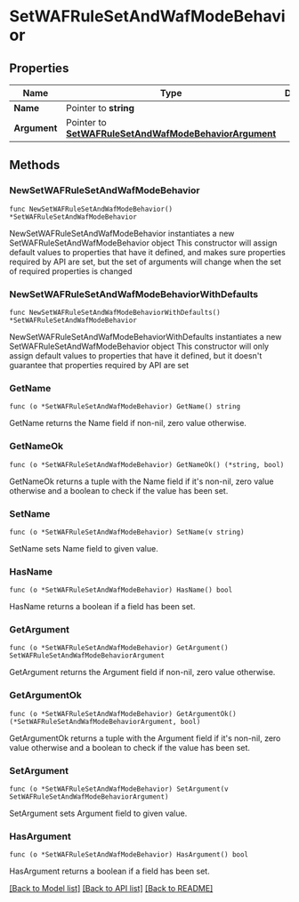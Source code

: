 # SetWAFRuleSetAndWafModeBehavior

## Properties

Name | Type | Description | Notes
------------ | ------------- | ------------- | -------------
**Name** | Pointer to **string** |  | [optional] 
**Argument** | Pointer to [**SetWAFRuleSetAndWafModeBehaviorArgument**](SetWAFRuleSetAndWafModeBehaviorArgument.md) |  | [optional] 

## Methods

### NewSetWAFRuleSetAndWafModeBehavior

`func NewSetWAFRuleSetAndWafModeBehavior() *SetWAFRuleSetAndWafModeBehavior`

NewSetWAFRuleSetAndWafModeBehavior instantiates a new SetWAFRuleSetAndWafModeBehavior object
This constructor will assign default values to properties that have it defined,
and makes sure properties required by API are set, but the set of arguments
will change when the set of required properties is changed

### NewSetWAFRuleSetAndWafModeBehaviorWithDefaults

`func NewSetWAFRuleSetAndWafModeBehaviorWithDefaults() *SetWAFRuleSetAndWafModeBehavior`

NewSetWAFRuleSetAndWafModeBehaviorWithDefaults instantiates a new SetWAFRuleSetAndWafModeBehavior object
This constructor will only assign default values to properties that have it defined,
but it doesn't guarantee that properties required by API are set

### GetName

`func (o *SetWAFRuleSetAndWafModeBehavior) GetName() string`

GetName returns the Name field if non-nil, zero value otherwise.

### GetNameOk

`func (o *SetWAFRuleSetAndWafModeBehavior) GetNameOk() (*string, bool)`

GetNameOk returns a tuple with the Name field if it's non-nil, zero value otherwise
and a boolean to check if the value has been set.

### SetName

`func (o *SetWAFRuleSetAndWafModeBehavior) SetName(v string)`

SetName sets Name field to given value.

### HasName

`func (o *SetWAFRuleSetAndWafModeBehavior) HasName() bool`

HasName returns a boolean if a field has been set.

### GetArgument

`func (o *SetWAFRuleSetAndWafModeBehavior) GetArgument() SetWAFRuleSetAndWafModeBehaviorArgument`

GetArgument returns the Argument field if non-nil, zero value otherwise.

### GetArgumentOk

`func (o *SetWAFRuleSetAndWafModeBehavior) GetArgumentOk() (*SetWAFRuleSetAndWafModeBehaviorArgument, bool)`

GetArgumentOk returns a tuple with the Argument field if it's non-nil, zero value otherwise
and a boolean to check if the value has been set.

### SetArgument

`func (o *SetWAFRuleSetAndWafModeBehavior) SetArgument(v SetWAFRuleSetAndWafModeBehaviorArgument)`

SetArgument sets Argument field to given value.

### HasArgument

`func (o *SetWAFRuleSetAndWafModeBehavior) HasArgument() bool`

HasArgument returns a boolean if a field has been set.


[[Back to Model list]](../README.md#documentation-for-models) [[Back to API list]](../README.md#documentation-for-api-endpoints) [[Back to README]](../README.md)


